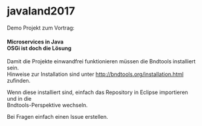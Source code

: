 # javaland2017
Demo Projekt zum Vortrag:
#### Microservices in Java <br> OSGi ist doch die Lösung


Damit die Projekte einwandfrei funktionieren müssen die Bndtools installiert sein.  
Hinweise zur Installation sind unter http://bndtools.org/installation.html zufinden.

Wenn diese installiert sind, einfach das Repository in Eclipse importieren und in die  
Bndtools-Perspektive wechseln.

Bei Fragen einfach einen Issue erstellen.


